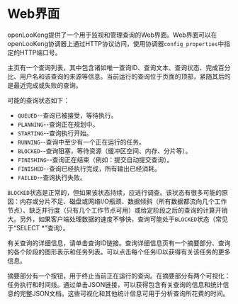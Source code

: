 
# Web界面

openLooKeng提供了一个用于监视和管理查询的Web界面。Web界面可以在openLooKeng协调器上通过HTTP协议访问，使用协调器`config_properties`中指定的HTTP端口号。

主页有一个查询列表，其中包含诸如唯一查询ID、查询文本、查询状态、完成百分比、用户名和该查询的来源等信息。当前运行的查询位于页面的顶部，紧随其后的是最近完成或失败的查询。

可能的查询状态如下：

- `QUEUED`--查询已被接受，等待执行。
- `PLANNING`--查询正在规划中。
- `STARTING`--查询执行开始。
- `RUNNING`--查询中至少有一个正在运行的任务。
- `BLOCKED`--查询阻塞，等待资源（缓冲区空间、内存、分片等）。
- `FINISHING`--查询正在结束（例如：提交自动提交查询）。
- `FINISHED`--查询已经执行完成，所有输出已经消耗。
- `FAILED`--查询执行失败。

`BLOCKED`状态是正常的，但如果该状态持续，应进行调查。该状态有很多可能的原因：内存或分片不足、磁盘或网络I/O瓶颈、数据倾斜（所有数据都流向几个工作节点）、缺乏并行度（只有几个工作节点可用）或给定阶段之后的查询的计算开销大。另外，如果客户端处理数据的速度不够快，查询可能处于`BLOCKED`状态（常见于“SELECT \*”查询）。

有关查询的详细信息，请单击查询ID链接。查询详细信息页有一个摘要部分、查询的各个阶段的图形表示和任务列表。可以点击每个任务ID以获得有关该任务的更多信息。

摘要部分有一个按钮，用于终止当前正在运行的查询。在摘要部分有两个可视化：任务执行和时间线。通过单击JSON链接，可以获得包含有关查询的信息和统计信息的完整JSON文档。这些可视化和其他统计信息可用于分析查询所花费的时间。
